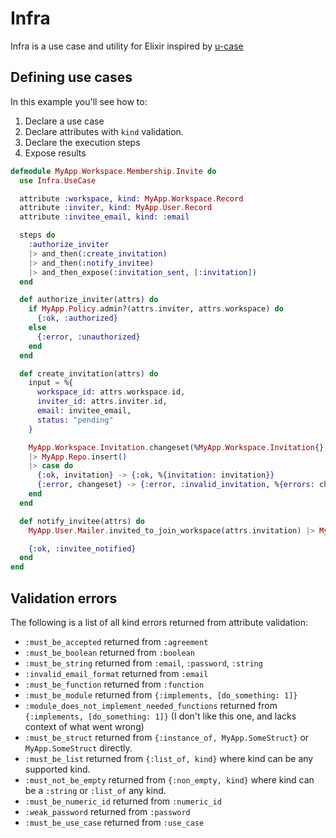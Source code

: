# Infra

Infra is a use case and utility for Elixir inspired by [u-case](https://github.com/serradura/u-case)

## Defining use cases

In this example you'll see how to:

1. Declare a use case
2. Declare attributes with `kind` validation.
3. Declare the execution steps
4. Expose results

```elixir
defmodule MyApp.Workspace.Membership.Invite do
  use Infra.UseCase

  attribute :workspace, kind: MyApp.Workspace.Record
  attribute :inviter, kind: MyApp.User.Record
  attribute :invitee_email, kind: :email

  steps do
    :authorize_inviter
    |> and_then(:create_invitation)
    |> and_then(:notify_invitee)
    |> and_then_expose(:invitation_sent, [:invitation])
  end

  def authorize_inviter(attrs) do
    if MyApp.Policy.admin?(attrs.inviter, attrs.workspace) do
      {:ok, :authorized}
    else
      {:error, :unauthorized}
    end
  end

  def create_invitation(attrs) do
    input = %{
      workspace_id: attrs.workspace.id,
      inviter_id: attrs.inviter.id,
      email: invitee_email,
      status: "pending"
    }

    MyApp.Workspace.Invitation.changeset(%MyApp.Workspace.Invitation{}, input)
    |> MyApp.Repo.insert()
    |> case do
      {:ok, invitation} -> {:ok, %{invitation: invitation}}
      {:error, changeset} -> {:error, :invalid_invitation, %{errors: changeset.errors}}
    end
  end

  def notify_invitee(attrs) do
    MyApp.User.Mailer.invited_to_join_workspace(attrs.invitation) |> MyApp.Mailer.deliver()

    {:ok, :invitee_notified}
  end
end
```

## Validation errors

The following is a list of all kind errors returned from attribute validation:

- `:must_be_accepted` returned from `:agreement`
- `:must_be_boolean` returned from `:boolean`
- `:must_be_string` returned from `:email`, `:password`, `:string`
- `:invalid_email_format` returned from `:email`
- `:must_be_function` returned from `:function`
- `:must_be_module` returned from `{:implements, [do_something: 1]}`
- `:module_does_not_implement_needed_functions` returned from `{:implements, [do_something: 1]}` (I don't like this one, and lacks context of what went wrong)
- `:must_be_struct` returned from `{:instance_of, MyApp.SomeStruct}` or `MyApp.SomeStruct` directly.
- `:must_be_list` returned from `{:list_of, kind}` where kind can be any supported kind.
- `:must_not_be_empty` returned from `{:non_empty, kind}` where kind can be a `:string` or `:list_of` any kind.
- `:must_be_numeric_id` returned from `:numeric_id`
- `:weak_password` returned from `:password`
- `:must_be_use_case` returned from `:use_case`
